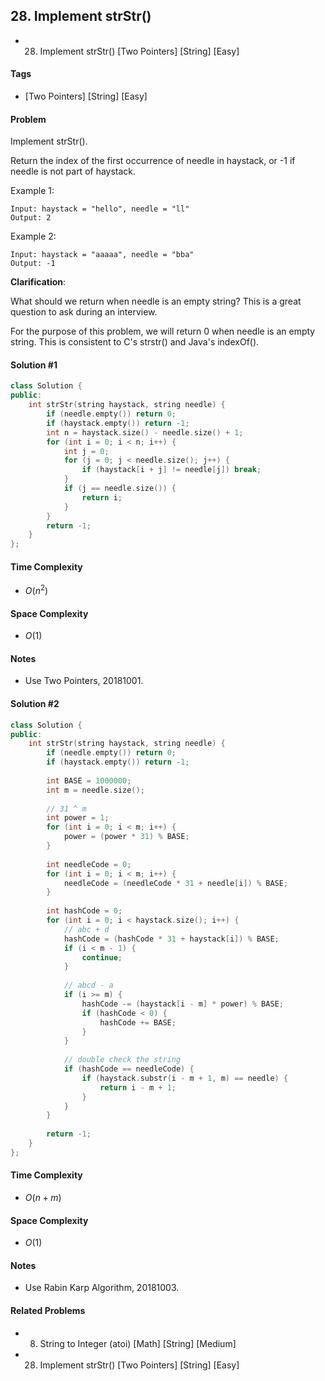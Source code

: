 ## 28. Implement strStr()
- 28. Implement strStr() [Two Pointers] [String] [Easy]

#### Tags
- [Two Pointers] [String] [Easy]

#### Problem
Implement strStr().

Return the index of the first occurrence of needle in haystack, or -1 if needle is not part of haystack.

Example 1:

    Input: haystack = "hello", needle = "ll"
    Output: 2

Example 2:

    Input: haystack = "aaaaa", needle = "bba"
    Output: -1

**Clarification**:

What should we return when needle is an empty string? This is a great question to ask during an interview.

For the purpose of this problem, we will return 0 when needle is an empty string. This is consistent to C's strstr() and Java's indexOf().

#### Solution #1
``` C++
class Solution {
public:
    int strStr(string haystack, string needle) {
        if (needle.empty()) return 0;
        if (haystack.empty()) return -1;
        int n = haystack.size() - needle.size() + 1;
        for (int i = 0; i < n; i++) {
            int j = 0;
            for (j = 0; j < needle.size(); j++) {
                if (haystack[i + j] != needle[j]) break;
            }
            if (j == needle.size()) {
                return i;
            }
        }
        return -1;
    }
};
```

#### Time Complexity
- $O(n^2)$

#### Space Complexity
- $O(1)$

#### Notes
- Use Two Pointers, 20181001.

#### Solution #2
``` C++
class Solution {
public:
    int strStr(string haystack, string needle) {
        if (needle.empty()) return 0;
        if (haystack.empty()) return -1;
        
        int BASE = 1000000;
        int m = needle.size();
        
        // 31 ^ m
        int power = 1;
        for (int i = 0; i < m; i++) {
            power = (power * 31) % BASE;
        }
        
        int needleCode = 0;
        for (int i = 0; i < m; i++) {
            needleCode = (needleCode * 31 + needle[i]) % BASE;
        }
        
        int hashCode = 0;
        for (int i = 0; i < haystack.size(); i++) {
            // abc + d
            hashCode = (hashCode * 31 + haystack[i]) % BASE;
            if (i < m - 1) {
                continue;
            }
            
            // abcd - a
            if (i >= m) {
                hashCode -= (haystack[i - m] * power) % BASE;
                if (hashCode < 0) {
                    hashCode += BASE;
                }
            }
            
            // double check the string
            if (hashCode == needleCode) {
                if (haystack.substr(i - m + 1, m) == needle) {
                    return i - m + 1;
                }
            }
        }
        
        return -1;
    }
};
```

#### Time Complexity
- $O(n + m)$

#### Space Complexity
- $O(1)$

#### Notes
- Use Rabin Karp Algorithm, 20181003.

#### Related Problems
- 8. String to Integer (atoi) [Math] [String] [Medium]
- 28. Implement strStr() [Two Pointers] [String] [Easy]
